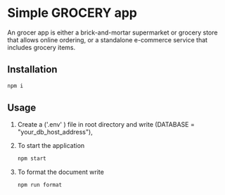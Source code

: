 # Simple GROCERY app
An  grocer app is either a brick-and-mortar supermarket or grocery store that allows online ordering, or a standalone e-commerce service that includes grocery items.

## Installation
```bash
npm i
```

## Usage
1. Create a ('.env' ) file in root directory and write (DATABASE = "your_db_host_address"),
2. To start the application 
    ```bash
    npm start
    ```    
    
3. To format the document write  
    ```bash
    npm run format
    ```

